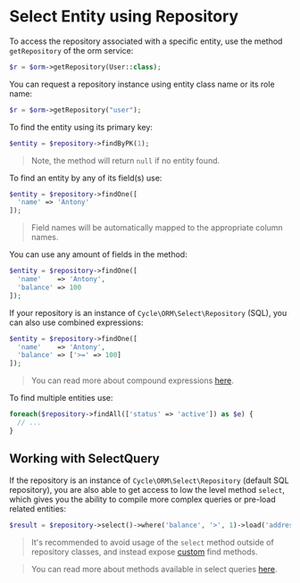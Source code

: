 # Select Entity using Repository
To access the repository associated with a specific entity, use the method `getRepository` of the orm service:

```php
$r = $orm->getRepository(User::class);
```

You can request a repository instance using entity class name or its role name:

```php
$r = $orm->getRepository("user");
```

To find the entity using its primary key:

```php
$entity = $repository->findByPK(1);
```

> Note, the method will return `null` if no entity found.

To find an entity by any of its field(s) use:

```php
$entity = $repository->findOne([
  'name' => 'Antony'
]);
```

> Field names will be automatically mapped to the appropriate column names.

You can use any amount of fields in the method:

```php
$entity = $repository->findOne([
  'name'    => 'Antony',
  'balance' => 100
]);
```

If your repository is an instance of `Cycle\ORM\Select\Repository` (SQL), you can also use combined expressions:

```php
$entity = $repository->findOne([
  'name'    => 'Antony',
  'balance' => ['>=' => 100]
]);
```

> You can read more about compound expressions [here](https://spiral-framework.com/guide/database-builders).

To find multiple entities use:

```php
foreach($repository->findAll(['status' => 'active']) as $e) {
  // ...
}
```

## Working with SelectQuery
If the repository is an instance of `Cycle\ORM\Select\Repository` (default SQL repository), you are also able to get access
to low the level method `select`, which gives you the ability to compile more complex queries or pre-load related entities:

```php
$result = $repository->select()->where('balance', '>', 1)->load('address')->fetchAll();
```

> It's recommended to avoid usage of the `select` method outside of repository classes, and instead expose [custom](/docs/en/basic/repository.md) find methods.

> You can read more about methods available in select queries [here](/docs/en/database).
